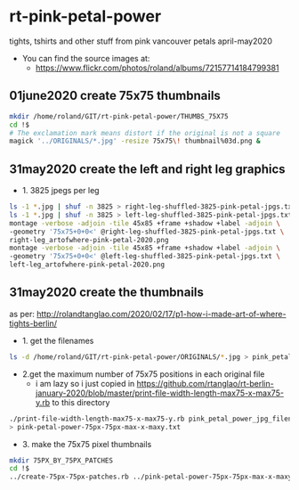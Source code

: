 # rt-pink-petal-power
tights, tshirts and other stuff from pink vancouver petals april-may2020

* You can find the source images at:
    * https://www.flickr.com/photos/roland/albums/72157714184799381

## 01june2020 create 75x75 thumbnails

```bash
mkdir /home/roland/GIT/rt-pink-petal-power/THUMBS_75X75
cd !$
# The exclamation mark means distort if the original is not a square
magick '../ORIGINALS/*.jpg' -resize 75x75\! thumbnail%03d.png &
```
## 31may2020 create the left and right leg graphics

* 1\. 3825 jpegs per leg

```bash
ls -1 *.jpg | shuf -n 3825 > right-leg-shuffled-3825-pink-petal-jpgs.txt
ls -1 *.jpg | shuf -n 3825 > left-leg-shuffled-3825-pink-petal-jpgs.txt
montage -verbose -adjoin -tile 45x85 +frame +shadow +label -adjoin \
-geometry '75x75+0+0<' @right-leg-shuffled-3825-pink-petal-jpgs.txt \
right-leg_artofwhere-pink-petal-2020.png
montage -verbose -adjoin -tile 45x85 +frame +shadow +label -adjoin \
-geometry '75x75+0+0<' @left-leg-shuffled-3825-pink-petal-jpgs.txt \
left-leg_artofwhere-pink-petal-2020.png
```

## 31may2020 create the  thumbnails
as per: http://rolandtanglao.com/2020/02/17/p1-how-i-made-art-of-where-tights-berlin/

* 1\. get the filenames
```bash
ls -d /home/roland/GIT/rt-pink-petal-power/ORIGINALS/*.jpg > pink_petal_power_jpg_filenames.txt
```
* 2\.get the maximum number of 75x75 positions in each original file
    * i am lazy so i just copied in https://github.com/rtanglao/rt-berlin-january-2020/blob/master/print-file-width-length-max75-x-max75-y.rb to this directory
```bash
./print-file-width-length-max75-x-max75-y.rb pink_petal_power_jpg_filenames.txt \
> pink-petal-power-75px-75px-max-x-maxy.txt
```

* 3\. make the 75x75 pixel thumbnails

```bash
mkdir 75PX_BY_75PX_PATCHES
cd !$
../create-75px-75px-patches.rb ../pink-petal-power-75px-75px-max-x-maxy.txt 10000
```
